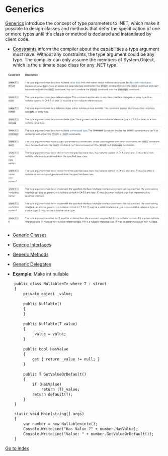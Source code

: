 # Generics

[Generics](https://docs.microsoft.com/es-es/dotnet/csharp/programming-guide/generics/) introduce the concept of type parameters to .NET, which make it possible to design classes and methods that defer the specification of one or more types until the class or method is declared and instantiated by client code.

- [Constraints](https://docs.microsoft.com/es-es/dotnet/csharp/programming-guide/generics/constraints-on-type-parameters) inform the compiler about the capabilities a type argument must have. Without any constraints, the type argument could be any type. The compiler can only assume the members of System.Object, which is the ultimate base class for any .NET type.

![Constraints type](./images/constraintsTypes.png)

-   [Generic Classes](https://docs.microsoft.com/es-es/dotnet/csharp/programming-guide/generics/generic-classes)

-   [Generic Interfaces](https://docs.microsoft.com/es-es/dotnet/csharp/programming-guide/generics/generic-interfaces)

-   [Generic Methods](https://docs.microsoft.com/es-es/dotnet/csharp/programming-guide/generics/generic-methods)

-   [Generic Delegates](https://docs.microsoft.com/es-es/dotnet/csharp/programming-guide/generics/generic-delegates)

- **Example**: Make int nullable 

```
    public class Nullable<T> where T : struct
    {
        private object _value;

        public Nullable()
        {
        }

        public Nullable(T value)
        {
            _value = value;
        }

        public bool HasValue
        {
            get { return _value != null; }
        }

        public T GetValueOrDefault()
        {
            if (HasValue)
                return (T)_value;
            return default(T);
        }
    }
```

```
    static void Main(string[] args)
    {
	    var number = new Nullable<int>();
	    Console.WriteLine("Has Value ?" + number.HasValue);
	    Console.WriteLine("Value: " + number.GetValueOrDefault());
    }
  ```
 
 
 [Go to index](../README.md)